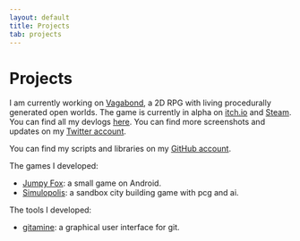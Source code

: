 ```yaml
---
layout: default
title: Projects
tab: projects
---
```

# Projects

I am currently working on [Vagabond](https://www.vagabondgame.com/), a 2D RPG with living procedurally generated open worlds. The game is currently in alpha on [itch.io](https://pvigier.itch.io/vagabond-demo) and [Steam](https://store.steampowered.com/app/1673090/Vagabond/). You can find all my devlogs [here](/tag/vagabond). You can find more screenshots and updates on my [Twitter account](https://twitter.com/PierreVigier).

You can find my scripts and libraries on my [GitHub account](https://github.com/pvigier/).

The games I developed:

* [Jumpy Fox](https://play.google.com/store/apps/details?id=com.PierreVigier.JumpyFox): a small game on Android.
* [Simulopolis](https://pvigier.itch.io/simulopolis): a sandbox city building game with pcg and ai.

The tools I developed:

* [gitamine](https://github.com/pvigier/gitamine): a graphical user interface for git.
